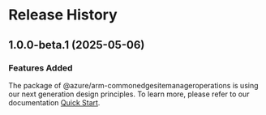# Release History
    
## 1.0.0-beta.1 (2025-05-06)

### Features Added

The package of @azure/arm-commonedgesitemanageroperations is using our next generation design principles. To learn more, please refer to our documentation [Quick Start](https://aka.ms/azsdk/js/mgmt/quickstart).
